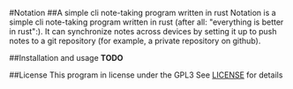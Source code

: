 #Notation
##A simple cli note-taking program written in rust
Notation is a simple cli note-taking program written in rust 
(after all: "everything is better in rust":). It can synchronize notes across
devices by setting it up to push notes to a git repository (for example, a private
repository on github).

##Installation and usage
**TODO**

##License
This program in license under the GPL3
See [LICENSE](./LICENSE) for details

